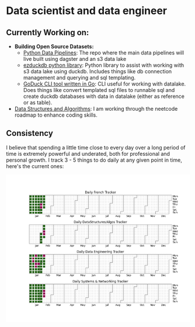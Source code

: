 # Data scientist and data engineer

## Currently Working on:

+ **Building Open Source Datasets:**
    + [Python Data Pipelines](https://github.com/codenym/datapipelines):  The repo where the main data pipelines will live built using dagster and an s3 data lake
    + [ezduckdb python library](https://codenym.github.io/ezduckdb/):  Python library to assist with working with s3 data lake using duckdb.  Includes things like db connection management and querying and sql templating.
    + [GoDuck CLI tool written in Go](https://github.com/Codenym/GoDuck):  CLI useful for working with datalake.  Does things like convert templated sql files to runnable sql and create duckdb databases with data in datalake (either as reference or as table).
+ [Data Structures and Algorithms](https://isaac-flath.github.io/DataStructuresAlgorithms/):  I am working through the neetcode roadmap to enhance coding skills.

## Consistency

I believe that spending a little time close to every day over a long period of time is extremely powerful and underated, both for professional and personal growth.  I track 3 - 5 things to do daily at any given point in time, here's the current ones:

![](2024.png)
